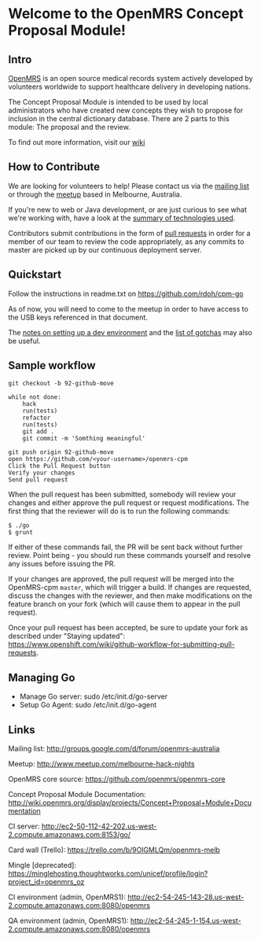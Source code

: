 Welcome to the OpenMRS Concept Proposal Module!
===============================================

Intro
-----

[OpenMRS](http://openmrs.org) is an open source medical records system actively developed by volunteers worldwide to support healthcare delivery in developing nations.

The Concept Proposal Module is intended to be used by local administrators who have created new concepts they wish to propose for inclusion in the central dictionary database.  There are 2 parts to this module: The proposal and the review.

To find out more information, visit our [wiki](https://wiki.openmrs.org/display/projects/Melbourne+Hack+Night+-+Concept+Proposal+Module)

How to Contribute
-----------------

We are looking for volunteers to help!  Please contact us via the [mailing list](http://groups.google.com/d/forum/openmrs-australia) or through the [meetup](http://www.meetup.com/melbourne-hack-nights) based in Melbourne, Australia.

If you're new to web or Java development, or are just curious to see what we're working with, have a look at the [summary of technologies used](https://github.com/OpenMRS-Australia/openmrs-cpm/wiki/Resources).

Contributors submit contributions in the form of [pull requests](https://help.github.com/articles/using-pull-requests) in order for a member of our team to review the code appropriately, as any commits to master are picked up by our continuous deployment server.

Quickstart
----------

Follow the instructions in readme.txt on https://github.com/rdoh/cpm-go

As of now, you will need to come to the meetup in order to have access to the USB keys referenced in that document.

The [notes on setting up a dev environment](https://github.com/OpenMRS-Australia/openmrs-cpm/wiki/HowTo) and the [list of gotchas](https://github.com/OpenMRS-Australia/openmrs-cpm/wiki/Gotchas) may also be useful.

Sample workflow
---------------

    git checkout -b 92-github-move

    while not done:
        hack
        run(tests)
        refactor
        run(tests)
        git add .
        git commit -m 'Somthing meaningful'

    git push origin 92-github-move
    open https://github.com/<your-username>/openmrs-cpm
    Click the Pull Request button
    Verify your changes
    Send pull request


When the pull request has been submitted, somebody will review your changes and either approve the pull request or request modifications. The first thing that the reviewer will do is to run the following commands:

    $ ./go
    $ grunt

If either of these commands fail, the PR will be sent back without further review. Point being - you should run these commands yourself and resolve any issues before issuing the PR.

If your changes are approved, the pull request will be merged into the OpenMRS-cpm `master`, which will trigger a build. If changes are requested, discuss the changes with the reviewer, and then make modifications on the feature branch on your fork (which will cause them to appear in the pull request).

Once your pull request has been accepted, be sure to update your fork as described under "Staying updated": https://www.openshift.com/wiki/github-workflow-for-submitting-pull-requests.

Managing Go
-----------

 * Manage Go server: sudo /etc/init.d/go-server <cmd>
 * Setup Go Agent: sudo /etc/init.d/go-agent <cmd>

Links
-----

Mailing list: http://groups.google.com/d/forum/openmrs-australia

Meetup: http://www.meetup.com/melbourne-hack-nights

OpenMRS core source: https://github.com/openmrs/openmrs-core

Concept Proposal Module Documentation:
http://wiki.openmrs.org/display/projects/Concept+Proposal+Module+Documentation

CI server: http://ec2-50-112-42-202.us-west-2.compute.amazonaws.com:8153/go/

Card wall (Trello): https://trello.com/b/9OlGMLQm/openmrs-melb

Mingle [deprecated]: https://minglehosting.thoughtworks.com/unicef/profile/login?project_id=openmrs_oz

CI environment (admin, OpenMRS1): http://ec2-54-245-143-28.us-west-2.compute.amazonaws.com:8080/openmrs

QA environment (admin, OpenMRS1): http://ec2-54-245-1-154.us-west-2.compute.amazonaws.com:8080/openmrs

